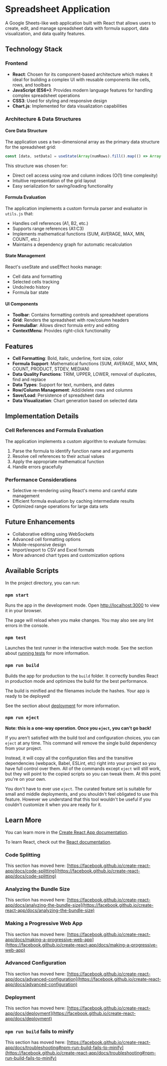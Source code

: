 # Spreadsheet Application

A Google Sheets-like web application built with React that allows users to create, edit, and manage spreadsheet data with formula support, data visualization, and data quality features.

## Technology Stack

### Frontend
- **React**: Chosen for its component-based architecture which makes it ideal for building a complex UI with reusable components like cells, rows, and toolbars
- **JavaScript (ES6+)**: Provides modern language features for handling complex spreadsheet operations
- **CSS3**: Used for styling and responsive design
- **Chart.js**: Implemented for data visualization capabilities

### Architecture & Data Structures

#### Core Data Structure
The application uses a two-dimensional array as the primary data structure for the spreadsheet grid:
```javascript
const [data, setData] = useState(Array(numRows).fill().map(() => Array(numCols).fill('')));
```

This structure was chosen for:
- Direct cell access using row and column indices (O(1) time complexity)
- Intuitive representation of the grid layout
- Easy serialization for saving/loading functionality

#### Formula Evaluation
The application implements a custom formula parser and evaluator in `utils.js` that:
- Handles cell references (A1, B2, etc.)
- Supports range references (A1:C3)
- Implements mathematical functions (SUM, AVERAGE, MAX, MIN, COUNT, etc.)
- Maintains a dependency graph for automatic recalculation

#### State Management
React's useState and useEffect hooks manage:
- Cell data and formatting
- Selected cells tracking
- Undo/redo history
- Formula bar state

#### UI Components
- **Toolbar**: Contains formatting controls and spreadsheet operations
- **Grid**: Renders the spreadsheet with row/column headers
- **FormulaBar**: Allows direct formula entry and editing
- **ContextMenu**: Provides right-click functionality

## Features

- **Cell Formatting**: Bold, italic, underline, font size, color
- **Formula Support**: Mathematical functions (SUM, AVERAGE, MAX, MIN, COUNT, PRODUCT, STDEV, MEDIAN)
- **Data Quality Functions**: TRIM, UPPER, LOWER, removal of duplicates, find and replace
- **Data Types**: Support for text, numbers, and dates
- **Row/Column Management**: Add/delete rows and columns
- **Save/Load**: Persistence of spreadsheet data
- **Data Visualization**: Chart generation based on selected data

## Implementation Details

### Cell References and Formula Evaluation
The application implements a custom algorithm to evaluate formulas:
1. Parse the formula to identify function name and arguments
2. Resolve cell references to their actual values
3. Apply the appropriate mathematical function
4. Handle errors gracefully

### Performance Considerations
- Selective re-rendering using React's memo and careful state management
- Efficient formula evaluation by caching intermediate results
- Optimized range operations for large data sets

## Future Enhancements
- Collaborative editing using WebSockets
- Advanced cell formatting options
- Mobile-responsive design
- Import/export to CSV and Excel formats
- More advanced chart types and customization options

## Available Scripts

In the project directory, you can run:

### `npm start`

Runs the app in the development mode.
Open [http://localhost:3000](http://localhost:3000) to view it in your browser.

The page will reload when you make changes.
You may also see any lint errors in the console.

### `npm test`

Launches the test runner in the interactive watch mode.
See the section about [running tests](https://facebook.github.io/create-react-app/docs/running-tests) for more information.

### `npm run build`

Builds the app for production to the `build` folder.
It correctly bundles React in production mode and optimizes the build for the best performance.

The build is minified and the filenames include the hashes.
Your app is ready to be deployed!

See the section about [deployment](https://facebook.github.io/create-react-app/docs/deployment) for more information.

### `npm run eject`

**Note: this is a one-way operation. Once you `eject`, you can't go back!**

If you aren't satisfied with the build tool and configuration choices, you can `eject` at any time. This command will remove the single build dependency from your project.

Instead, it will copy all the configuration files and the transitive dependencies (webpack, Babel, ESLint, etc) right into your project so you have full control over them. All of the commands except `eject` will still work, but they will point to the copied scripts so you can tweak them. At this point you're on your own.

You don't have to ever use `eject`. The curated feature set is suitable for small and middle deployments, and you shouldn't feel obligated to use this feature. However we understand that this tool wouldn't be useful if you couldn't customize it when you are ready for it.

## Learn More

You can learn more in the [Create React App documentation](https://facebook.github.io/create-react-app/docs/getting-started).

To learn React, check out the [React documentation](https://reactjs.org/).

### Code Splitting

This section has moved here: [https://facebook.github.io/create-react-app/docs/code-splitting](https://facebook.github.io/create-react-app/docs/code-splitting)

### Analyzing the Bundle Size

This section has moved here: [https://facebook.github.io/create-react-app/docs/analyzing-the-bundle-size](https://facebook.github.io/create-react-app/docs/analyzing-the-bundle-size)

### Making a Progressive Web App

This section has moved here: [https://facebook.github.io/create-react-app/docs/making-a-progressive-web-app](https://facebook.github.io/create-react-app/docs/making-a-progressive-web-app)

### Advanced Configuration

This section has moved here: [https://facebook.github.io/create-react-app/docs/advanced-configuration](https://facebook.github.io/create-react-app/docs/advanced-configuration)

### Deployment

This section has moved here: [https://facebook.github.io/create-react-app/docs/deployment](https://facebook.github.io/create-react-app/docs/deployment)

### `npm run build` fails to minify

This section has moved here: [https://facebook.github.io/create-react-app/docs/troubleshooting#npm-run-build-fails-to-minify](https://facebook.github.io/create-react-app/docs/troubleshooting#npm-run-build-fails-to-minify)
